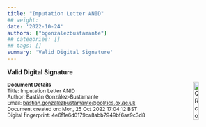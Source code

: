 ```yaml
---
title: "Imputation Letter ANID"
## weight:
date: '2022-10-24'
authors: ["bgonzalezbustamante"]
## categories: []
## tags: []
summary: 'Valid Digital Signature'
---
```


**Valid Digital Signature**

<img style = "float: right; border: 10px" src = "../../qr-code-2022-10-24.png" alt = "QR code" width = "15%"/>

<small>**Document Details**</small> \
<small>Title: Imputation Letter ANID</small> \
<small>Author: Bastián González-Bustamante</small> \
<small>Email: bastian.gonzalezbustamante@politics.ox.ac.uk</small> \
<small>Document created on: Mon, 25 Oct 2022 17:04:12 BST</small> \
<small>Digital fingerprint: 4e6f1e6d0179ca8abb7949bf6aa9c3d8</small>

